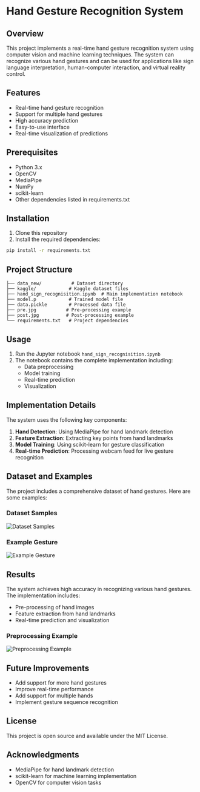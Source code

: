 # Hand Gesture Recognition System

## Overview
This project implements a real-time hand gesture recognition system using computer vision and machine learning techniques. The system can recognize various hand gestures and can be used for applications like sign language interpretation, human-computer interaction, and virtual reality control.

## Features
- Real-time hand gesture recognition
- Support for multiple hand gestures
- High accuracy prediction
- Easy-to-use interface
- Real-time visualization of predictions

## Prerequisites
- Python 3.x
- OpenCV
- MediaPipe
- NumPy
- scikit-learn
- Other dependencies listed in requirements.txt

## Installation
1. Clone this repository
2. Install the required dependencies:
```bash
pip install -r requirements.txt
```

## Project Structure
```
├── data_new/           # Dataset directory
├── kaggle/            # Kaggle dataset files
├── hand_sign_recognisition.ipynb  # Main implementation notebook
├── model.p            # Trained model file
├── data.pickle        # Processed data file
├── pre.jpg           # Pre-processing example
├── post.jpg          # Post-processing example
└── requirements.txt   # Project dependencies
```

## Usage
1. Run the Jupyter notebook `hand_sign_recognisition.ipynb`
2. The notebook contains the complete implementation including:
   - Data preprocessing
   - Model training
   - Real-time prediction
   - Visualization

## Implementation Details
The system uses the following key components:
1. **Hand Detection**: Using MediaPipe for hand landmark detection
2. **Feature Extraction**: Extracting key points from hand landmarks
3. **Model Training**: Using scikit-learn for gesture classification
4. **Real-time Prediction**: Processing webcam feed for live gesture recognition

## Dataset and Examples
The project includes a comprehensive dataset of hand gestures. Here are some examples:

### Dataset Samples
![Dataset Samples](dataset_samples.png)

### Example Gesture
![Example Gesture](1.png)

## Results
The system achieves high accuracy in recognizing various hand gestures. The implementation includes:
- Pre-processing of hand images
- Feature extraction from hand landmarks
- Real-time prediction and visualization

### Preprocessing Example
![Preprocessing Example](2.png)

## Future Improvements
- Add support for more hand gestures
- Improve real-time performance
- Add support for multiple hands
- Implement gesture sequence recognition

## License
This project is open source and available under the MIT License.

## Acknowledgments
- MediaPipe for hand landmark detection
- scikit-learn for machine learning implementation
- OpenCV for computer vision tasks 